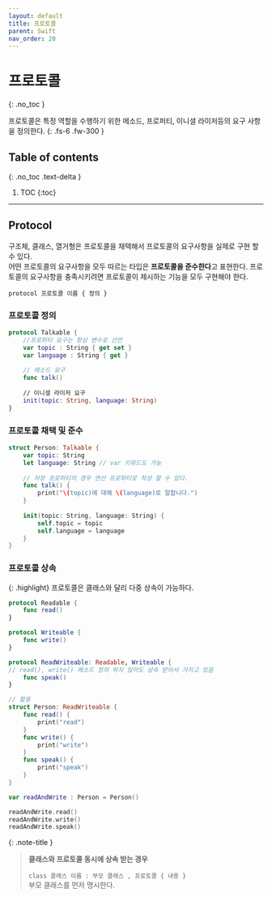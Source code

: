 ```yaml
---
layout: default
title: 프로토콜 
parent: Swift
nav_order: 20
---
```



# 프로토콜 
{: .no_toc }


프로토콜은 특정 역할을 수행하기 위한 메소드, 프로퍼티, 이니셜 라이저등의 요구 사항을 정의한다. 
{: .fs-6 .fw-300 }





## Table of contents
{: .no_toc .text-delta }

1. TOC
{:toc}

---


## Protocol 

구조체, 클래스, 열거형은 프로토콜을 채택해서 프로토콜의 요구사항을 실제로 구현 할 수 있다.  <br/>
어떤 프로토콜의 요구사항을 모두 따르는 타입은 **프로토콜을 준수한다**고 표현한다. 프로토콜의 요구사항을 충족시키려면 프로토콜이 제시하는 기능을 모두 구현해야 한다. 

 `protocol 프로토콜 이름 { 정의 }`

### 프로토콜 정의 

```swift
protocol Talkable {
    //프로퍼티 요구는 항상 변수로 선언
    var topic : String { get set }
    var language : String { get }
    
    // 메소드 요구
    func talk()
    
    // 이니셜 라이저 요구
    init(topic: String, language: String)
}
```


### 프로토콜 채택 및 준수 

```swift
struct Person: Talkable {
    var topic: String
    let language: String // var 키워드도 가능
    
    // 저장 프로퍼티의 경우 연산 프로퍼티로 작성 할 수 있다.
    func talk() {
        print("\(topic)에 대해 \(language)로 말합니다.")
    }
    
    init(topic: String, language: String) {
        self.topic = topic
        self.language = language
    }
}
```

### 프로토콜 상속 

{: .highlight}
프로토콜은 클래스와 달리 다중 상속이 가능하다. 

```swift
protocol Readable {
    func read()
}

protocol Writeable {
    func write()
}

protocol ReadWriteable: Readable, Writeable {
// read(), write() 메소드 정의 하지 않아도 상속 받아서 가지고 있음
    func speak()
}
```

```swift
// 활용 
struct Person: ReadWriteable {
    func read() {
        print("read")
    }
    func write() {
        print("write")
    }
    func speak() {
        print("speak")
    }
}

var readAndWrite : Person = Person()

readAndWrite.read()
readAndWrite.write()
readAndWrite.speak()
```


{: .note-title }
> **클래스와 프로토콜 동시에 상속 받는 경우**
>
> `class 클래스 이름 : 부모 클래스 , 프로토콜 { 내용 }` <br/> 부모 클래스를 먼저 명시한다. 

